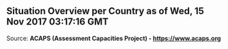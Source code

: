 ## Situation Overview per Country as of Wed, 15 Nov 2017 03:17:16 GMT

Source: **ACAPS (Assessment Capacities Project) - https://www.acaps.org**